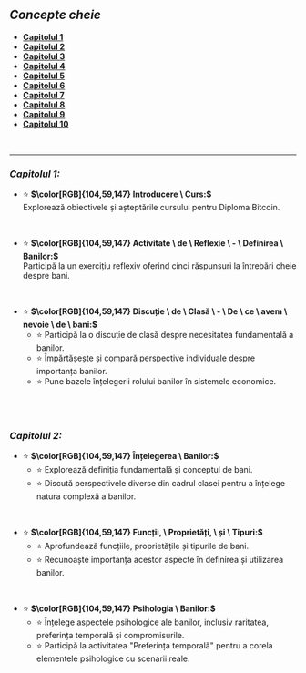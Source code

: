 ## _Concepte cheie_

- [**Capitolul 1**](https://github.com/MyFirstBitcoin/Bitcoin-Diploma-2024/blob/main/Web%20View/24.Chapter-Key-Concepts.md#chapter-1)
- [**Capitolul 2**](https://github.com/MyFirstBitcoin/Bitcoin-Diploma-2024/blob/main/Web%20View/24.Chapter-Key-Concepts.md#chapter-2)         
- [**Capitolul 3**](https://github.com/MyFirstBitcoin/Bitcoin-Diploma-2024/blob/main/Web%20View/24.Chapter-Key-Concepts.md#chapter-3)       
- [**Capitolul 4**](https://github.com/MyFirstBitcoin/Bitcoin-Diploma-2024/blob/main/Web%20View/24.Chapter-Key-Concepts.md#chapter-4)       
- [**Capitolul 5**](https://github.com/MyFirstBitcoin/Bitcoin-Diploma-2024/blob/main/Web%20View/24.Chapter-Key-Concepts.md#chapter-5)      
- [**Capitolul 6**](https://github.com/MyFirstBitcoin/Bitcoin-Diploma-2024/blob/main/Web%20View/24.Chapter-Key-Concepts.md#chapter-6)          
- [**Capitolul 7**](https://github.com/MyFirstBitcoin/Bitcoin-Diploma-2024/blob/main/Web%20View/24.Chapter-Key-Concepts.md#chapter-7)        
- [**Capitolul 8**](https://github.com/MyFirstBitcoin/Bitcoin-Diploma-2024/blob/main/Web%20View/24.Chapter-Key-Concepts.md#chapter-8)         
- [**Capitolul 9**](https://github.com/MyFirstBitcoin/Bitcoin-Diploma-2024/blob/main/Web%20View/24.Chapter-Key-Concepts.md#chapter-9)      
- [**Capitolul 10**](https://github.com/MyFirstBitcoin/Bitcoin-Diploma-2024/blob/main/Web%20View/24.Chapter-Key-Concepts.md#chapter-10)      

<br/>

_________________________________________________________________________________________________

### ***Capitolul 1:***  

- ⭐ **$\color[RGB]{104,59,147} Introducere \ Curs:$**    
   Explorează obiectivele și așteptările cursului pentru Diploma Bitcoin.

<br/>

- ⭐ **$\color[RGB]{104,59,147} Activitate \ de \ Reflexie \ - \ Definirea \ Banilor:$**    
   Participă la un exercițiu reflexiv oferind cinci răspunsuri la întrebări cheie despre bani.

<br/>

- ⭐ **$\color[RGB]{104,59,147} Discuție \ de \ Clasă \ - \ De \ ce \ avem \ nevoie \ de \ bani:$**    
   - ⭐ Participă la o discuție de clasă despre necesitatea fundamentală a banilor.
   - ⭐ Împărtășește și compară perspective individuale despre importanța banilor.
   - ⭐ Pune bazele înțelegerii rolului banilor în sistemele economice.

<br/>
<br/>

### ***Capitolul 2:***  

- ⭐ **$\color[RGB]{104,59,147} Înțelegerea \ Banilor:$**    
   - ⭐ Explorează definiția fundamentală și conceptul de bani.
   - ⭐ Discută perspectivele diverse din cadrul clasei pentru a înțelege natura complexă a banilor.

<br/>

- ⭐ **$\color[RGB]{104,59,147} Funcții, \ Proprietăți, \ și \ Tipuri:$**    
   - ⭐ Aprofundează funcțiile, proprietățile și tipurile de bani.
   - ⭐ Recunoaște importanța acestor aspecte în definirea și utilizarea banilor.

<br/>

- ⭐ **$\color[RGB]{104,59,147} Psihologia \ Banilor:$**    
   - ⭐ Înțelege aspectele psihologice ale banilor, inclusiv raritatea, preferința temporală și compromisurile.
   - ⭐ Participă la activitatea "Preferința temporală" pentru a corela elementele psihologice cu scenarii reale.

<br/>
<br/>
